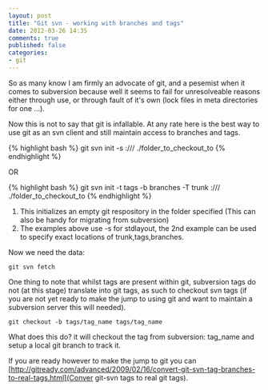 ```yaml
---
layout: post
title: "Git svn - working with branches and tags"
date: 2012-03-26 14:35
comments: true
published: false 
categories:
- git
---
```


So as many know I am firmly an advocate of git, and a pesemist when it comes to subversion because well it seems to fail for unresolveable reasons either through use, or through fault of it's own (lock files in meta directories for one ...).

Now this is not to say that git is infallable. At any rate here is the best way to use git as an svn client and still maintain access to branches and tags.

{% highlight bash %}
git svn init -s <protocol>://<FQDN of server>/<repo path> ./folder_to_checkout_to
{% endhighlight %}

OR

{% highlight bash %}
git svn init -t tags -b branches -T trunk <protocol>://<FQDN of server>/<repo path> ./folder_to_checkout_to
{% endhighlight %}

1. This initializes an empty git respository in the folder specified (This can also be handy for migrating from subversion)
2. The examples above use -s for stdlayout, the 2nd example can be used to specify exact locations of trunk,tags,branches.


Now we need the data:

`git svn fetch`


One thing to note that whilst tags are present within git, subversion tags do not (at this stage) translate into git tags, as such to checkout svn tags (if you are not yet ready to make the jump to using git and want to maintain a subversion server this will needed).

`git checkout -b tags/tag_name tags/tag_name`

What does this do? it will checkout the tag from subversion: tag_name and setup a local git branch to track it.

If you are ready however to make the jump to git you can [http://gitready.com/advanced/2009/02/16/convert-git-svn-tag-branches-to-real-tags.html](Conver git-svn tags to real git tags).


